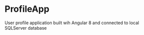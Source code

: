# ProfileApp

User profile application built wih Angular 8 and connected to local SQLServer database
